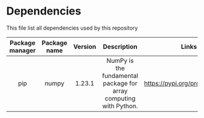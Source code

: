 # Dependencies

This file list all dependencies used by this repository

Package manager | Package name | Version | Description | Links | Why we need it | Extra Note
:---: | :---: | :---: | :---: | :---: | :---: | :---:
|pip| numpy | 1.23.1 | NumPy is the fundamental package for array computing with Python. | https://pypi.org/project/numpy/ | TO COMPLETE | EXTRA NOTE